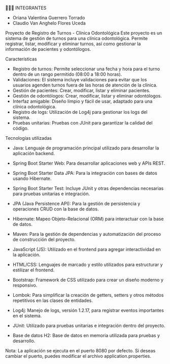 👨🏻‍💻 INTEGRANTES
- Oriana Valentina Guerrero Torrado
- Claudio Van Anghelo Flores Uceda

Proyecto de Registro de Turnos - Clínica Odontológica
Este proyecto es un sistema de gestión de turnos para una clínica odontológica. Permite registrar, listar, modificar y eliminar turnos, así como gestionar la información de pacientes y odontólogos.

Características
- Registro de turnos: Permite seleccionar una fecha y hora para el turno dentro de un rango permitido (08:00 a 18:00 horas).
- Validaciones: El sistema incluye validaciones para evitar que los usuarios agenden turnos fuera de las horas de atención de la clínica.
- Gestión de pacientes: Crear, modificar, listar y eliminar pacientes.
- Gestión de odontólogos: Crear, modificar, listar y eliminar odontólogos.
- Interfaz amigable: Diseño limpio y fácil de usar, adaptado para una clínica odontológica.
- Registro de logs: Utilización de Log4j para gestionar los logs del sistema.
- Pruebas unitarias: Pruebas con JUnit para garantizar la calidad del código.

Tecnologías utilizadas
- Java: Lenguaje de programación principal utilizado para desarrollar la aplicación backend.

- Spring Boot Starter Web: Para desarrollar aplicaciones web y APIs REST.
- Spring Boot Starter Data JPA: Para la integración con bases de datos usando Hibernate.
- Spring Boot Starter Test: Incluye JUnit y otras dependencias necesarias para pruebas unitarias e integración.
- JPA (Java Persistence API): Para la gestión de persistencia y operaciones CRUD con la base de datos.

- Hibernate: Mapeo Objeto-Relacional (ORM) para interactuar con la base de datos.

- Maven: Para la gestión de dependencias y automatización del proceso de construcción del proyecto.

- JavaScript (JS): Utilizado en el frontend para agregar interactividad en la aplicación.

- HTML/CSS: Lenguajes de marcado y estilo utilizados para estructurar y estilizar el frontend.

- Bootstrap: Framework de CSS utilizado para crear un diseño moderno y responsivo.

- Lombok: Para simplificar la creación de getters, setters y otros métodos repetitivos en las clases de entidades.

- Log4j: Manejo de logs, versión 1.2.17, para registrar eventos importantes en el sistema.

- JUnit: Utilizado para pruebas unitarias e integración dentro del proyecto.

- Base de datos H2: Base de datos en memoria utilizada para pruebas y desarrollo.

Nota: La aplicación se ejecuta en el puerto 8080 por defecto. Si deseas cambiar el puerto, puedes modificar el archivo application.properties.
